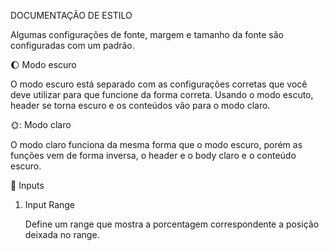 DOCUMENTAÇÃO DE ESTILO

Algumas configurações de fonte, margem e tamanho da fonte são configuradas com um padrão.

:moon: Modo escuro

O modo escuro está separado com as configurações corretas que você deve utilizar para que funcione da forma correta. Usando o modo escuto, header se torna escuro e os conteúdos vão para o modo claro.

🌞: Modo claro

O modo claro funciona da mesma forma que o modo escuro, porém as funções vem de forma inversa, o header e o body claro e o conteúdo escuro.

:hammer: Inputs

1. Input Range

    Define um range que mostra a porcentagem correspondente a posição deixada no range.
